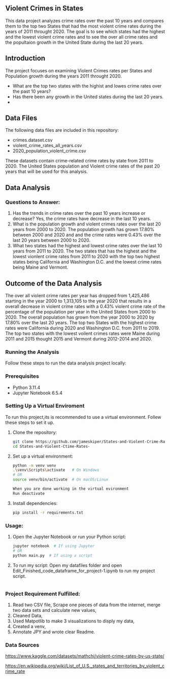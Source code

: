 ## Violent Crimes in States 

This data project analyzes crime rates over the past 10 years and compares them to the top two States that had the most violent crime rates during the years of 2011 throught 2020. The goal is to see which states had the highest and the lowest violent crime rates and to see the over all crime rates and the popultaion growth in the United State during the last 20 years.

## Introduction

The project focuses on examining Violent Crimes rates per States and Population growth during the years 2011 throught 2020.
- What are the top two states with the highist and lowes crime rates over the past 10 years?
- Has there been any growth in the United states during the last 20 years. 
- 

## Data Files

The following data files are included in this repository:
- crimes.dataset.csv
- violent_crime_rates_all_years.csv
- 2020_population_violent_crime.csv

These datasets contain crime-related crime rates by state from 2011 to 2020. The United States population and Violent crime rates of the past 20 years that will be used for this analysis.

## Data Analysis

### Questions to Answer:
1. Has the trends in crime rates over the past 10 years increase or decrease? 
Yes, the crime rates have decrease in the last 10 years.
2. What is the population growth and violent crimes rates over the last 20 years from 2000 to 2020.
The population growth has grown 17.80% between 2000 and 2020 and and the crime rates were 0.43% over the last 20 years between 2000 to 2020. 
3. What two states had the highest and lowest crime rates over the last 10 years from 2011 to 2020.
 The two states that has the highest and the lowest vionlent crime rates from 2011 to 2020 with the top two highest states being California and Washington D.C. and the lowest crime rates being Maine and Vermont.

## Outcome of the Data Analysis

The over all violent crime rates per year has dropped from 1,425,486 starting in the year 2000 to 1,313,105 to the year 2020 that 
results in a overall decrease in violent crime rates with a 0.43% violent crime rate of the percentage of the population per year in the United States from 2000 to 2020. The overall population has grown from the year 2000 to 2020 by 17.80% over the last 20 years. The top two States with the highest crime rates were California during 2020 and Washington D.C. from 2011 to 2019. The top two states with the lowest voilent crimes rates were Maine during 2011 and 2015 thought 2015 and Vermont during 2012-2014 and 2020.


### Running the Analysis

Follow these steps to run the data analysis project locally:

### Prerequisites
- Python 3.11.4
- Jupyter Notebook 6.5.4

### Setting Up a Virtual Enviroment
To run this project,its is recommended to use a virtual environment.
Follew these steps to set it up.

1. Clone the repository:

    ```bash
    git clone https://github.com/jameskiper/States-and-Violent-Crime-Rates-.git
    cd States-and-Violent-Ctime-Rates-
    ```

2. Set up a virtual environment:

    ```bash
    python -m venv venv
    .\venv\Scripts\activate   # On Windows
    # OR
    source venv/bin/activate  # On macOS/Linux
    
    When you are done working in the virtual evironment
    Run deactivate
   
 
3. Install dependencies:

    ```bash
    pip install -r requirements.txt
    ```

### Usage:

1. Open the Jupyter Notebook or run your Python script:

    ```bash
    jupyter notebook  # If using Jupyter
    # OR
    python main.py  # If using a script
    ```

2. To run my script:
     Open my datafiles folder and open Edit_Finished_code_dataframe_for_project-1.ipynb to run my project script.
    ```

### Project Requirement Fulfilled:

1. Read two CSV file, Scrape one pieces of data from the internet, merge two data sets and calculate new values,
2. Cleaned Data,
3. Used Matpotlib to make 3 visualizations to disply my data,
4. Created a venv,
5. Annotate JPY and wrote clear Readme. 

### Data Sources 

https://www.kaggle.com/datasets/mathchi/violent-crime-rates-by-us-state/

https://en.wikipedia.org/wiki/List_of_U.S._states_and_territories_by_violent_crime_rate
